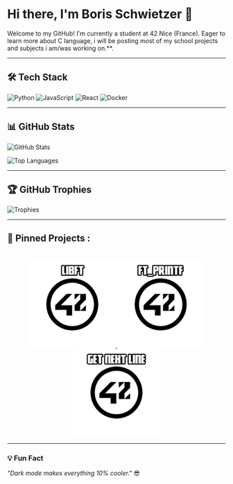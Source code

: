 ###

# Hi there, I'm Boris Schwietzer 👋

Welcome to my GitHub! I'm currently a student at 42 Nice (France). Eager to learn more about C language, i will be posting most of my school projects and subjects i am/was working on.**.

---

## 🛠️ Tech Stack
![Python](https://img.shields.io/badge/Python-14354C?style=for-the-badge&logo=python&logoColor=white)
![JavaScript](https://img.shields.io/badge/JavaScript-14354C?style=for-the-badge&logo=javascript&logoColor=F7DF1E)
![React](https://img.shields.io/badge/React-14354C?style=for-the-badge&logo=react&logoColor=61DAFB)
![Docker](https://img.shields.io/badge/Docker-14354C?style=for-the-badge&logo=docker&logoColor=2496ED)

---

## 📊 GitHub Stats
![GitHub Stats](https://github-readme-stats.vercel.app/api?username=boschwie&show_icons=true&theme=tokyonight&hide_border=true&bg_color=0D1117&title_color=58A6FF&icon_color=58A6FF&text_color=C9D1D9)

![Top Languages](https://github-readme-stats.vercel.app/api/top-langs/?username=boschwie&layout=compact&theme=tokyonight&bg_color=0D1117&title_color=58A6FF&text_color=C9D1D9&hide_border=true)

---

## 🏆 GitHub Trophies
![Trophies](https://github-profile-trophy.vercel.app/?username=boschwie&theme=onedark&no-frame=true&column=6)

---

<h2 align="left">📌 Pinned Projects :</h2>

###

<p align="left"><p align="center"><br>
    <a href="https://github.com/IBobbyI/Libft42">
        <img width="200" src="https://github.com/IBobbyI/IBobbyI/blob/main/Libft%20Logo.png"/>
    </a>
    <a href="https://github.com/IBobbyI/Ft_Printf42">
        <img width="200" src="https://github.com/IBobbyI/IBobbyI/blob/main/Printf%20Logo.png"/>
        <!--   <img align="center" src="https://github-readme-stats.vercel.app/api/pin/?username=leviarista&repo=eco-stats-peru&show_icons=true&theme=tokyonight&show_owner=false" /> -->
    </a>
    <a href="https://github.com/IBobbyI/Get_Next_Line42">
        <img width="200" src="https://github.com/IBobbyI/IBobbyI/blob/main/GNL%20Logo.png"/>
        <!--   <img align="center" src="https://github-readme-stats.vercel.app/api/pin/?username=leviarista&repo=twenty_one_mining&show_icons=true&theme=tokyonight&show_owner=false" /> -->
    </a>
</p>

---

### 💡 Fun Fact
_"Dark mode makes everything 10% cooler."_ 😎

